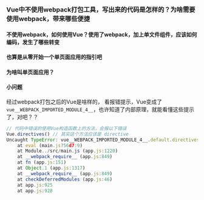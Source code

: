 ### Vue中不使用webpack打包工具，写出来的代码是怎样的？为啥需要使用webpack，带来哪些便捷

#### 不使用webpack，如何使用Vue？使用了webpack，加上单文件组件，应该如何编码，发生了哪些转变

#### 也算是从零开始一个单页面应用的指引吧

#### 为啥叫单页面应用？

#### 小问题

经过webpack打包之后的Vue是啥样的， 看报错提示，Vue变成了 `vue__WEBPACK_IMPORTED_MODULE_4__`，也许知道了内部原理，就能看懂这些提示了，对吧？？

```js
// 代码中错误的使用Vue构造函数上的方法，会报以下错误
Vue.directives() // 其实这个方法应该是 directive
Uncaught TypeError: vue__WEBPACK_IMPORTED_MODULE_4__.default.directives is not a function
    at eval (main.js?56d7:9)
    at Module../src/main.js (app.js:1220)
    at __webpack_require__ (app.js:849)
    at fn (app.js:151)
    at Object.1 (app.js:1317)
    at __webpack_require__ (app.js:849)
    at checkDeferredModules (app.js:46)
    at app.js:925
    at app.js:928
```

